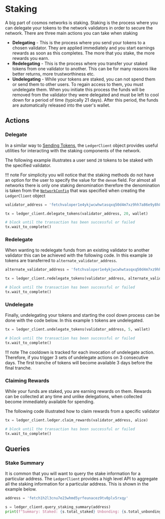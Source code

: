# Staking

A big part of cosmos networks is staking. Staking is the process where you can delegate your tokens to the network
validators in order to secure the network. There are three main actions you can take when staking

* **Delegating** - This is the process where you send your tokens to a chosen validator. They are applied immediately 
                   and you start earnings rewards as soon as this completes. The more that you stake, the more rewards
                   you earn.
* **Redelegating** - This is the process where you transfer your staked tokens from one validator to another. This can
                     be for many reasons like better returns, more trustworthiness etc.
* **Undelegating** - While your tokens are staked, you can not spend them or send them to other users. To regain access
                     to them, you must undelegate them. When you initiate this process the funds will be removed from
                     the validator they were delegated and must be left to cool down for a period of time (typically 21
                     days). After this period, the funds are automatically released into the user's wallet.

## Actions

### Delegate

In a similar way to [Sending Tokens](send-tokens.md), the `LedgerClient` object provides useful utilities for
interacting with the staking components of the network.

The following example illustrates a user send `20` tokens to be staked with the specified validator.

!!! note 
    For simplicity you will notice that the staking methods do not have an option for the user to specify the value for
    the `denom` field. For almost all networks there is only one staking denomination therefore the denomination is
    taken from the [`NetworkConfig`](connect-to-network.md) that was specified when creating the `LedgerClient` object

```python
validator_address = 'fetchvaloper1e4ykjwcwhwtasqxq50d4m7xz9hh7a86e9y8h87'

tx = ledger_client.delegate_tokens(validator_address, 20, wallet)

# block until the transaction has been successful or failed
tx.wait_to_complete()
```

### Redelegate

When wanting to redelegate funds from an existing validator to another validator this can be achieved with the following
code. In this example `10` tokens are transferred to `alternate_validator_address`.

```python
alternate_validator_address = 'fetchvaloper1e4ykjwcwhwtasqxq50d4m7xz9hh7a86e9y8h87'

tx = ledger_client.redelegate_tokens(validator_address, alternate_validator_address, 10, wallet)

# block until the transaction has been successful or failed
tx.wait_to_complete()
```

### Undelegate

Finally, undelegating your tokens and starting the cool down process can be done with the code below. In this example `5`
tokens are undelegated.

```python
tx = ledger_client.undelegate_tokens(validator_address, 5, wallet)

# block until the transaction has been successful or failed
tx.wait_to_complete()
```

!!! note
    The cooldown is tracked for each invocation of undelegate action. Therefore, if you trigger 3 sets of undelegate actions
    on 3 consecutive days. The first tranche of tokens will become available 3 days before the final tranche.

### Claiming Rewards

While your funds are staked, you are earning rewards on them. Rewards can be collected at any time and unlike delegations,
when collected become immediately available for spending.

The following code illustrated how to claim rewards from a specific validator 

```python
tx = ledger_client.ledger.claim_rewards(validator_address, alice)

# block until the transaction has been successful or failed
tx.wait_to_complete()
```

## Queries 

### Stake Summary

It is common that you will want to query the stake information for a particular address. The `LedgerClient` provides a
high level API to aggregate all the staking information for a particular address. This is shown in the example below.

```python
address = 'fetch1h2l3cnu7e23whmd5yrfeunacez9tv0plv5rxqy'

s = ledger_client.query_staking_summary(address)
print(f"Summary: Staked: {s.total_staked} Unbonding: {s.total_unbonding} Rewards: {s.total_rewards}")
```

